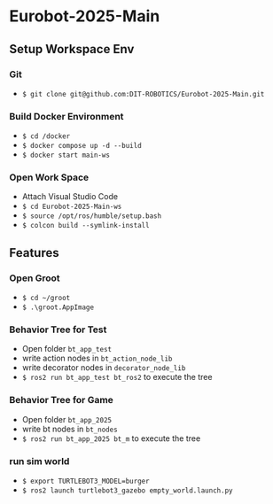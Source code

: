 # Eurobot-2025-Main

## Setup Workspace Env
### Git
- `$ git clone git@github.com:DIT-ROBOTICS/Eurobot-2025-Main.git`
<!-- - `git checkout devel` -->
### Build Docker Environment
- `$ cd /docker`
- `$ docker compose up -d --build`
- `$ docker start main-ws`
### Open Work Space
- Attach Visual Studio Code
- `$ cd Eurobot-2025-Main-ws`
- `$ source /opt/ros/humble/setup.bash`
- `$ colcon build --symlink-install`
<!-- ### Some Other Steps
- `echo "source /home/user/Eurobot-2025-Main-ws/devel/setup.bash" >> ~/.bashrc`
- `echo "source /opt/ros/humble/setup.bash" >> ~/.bashrc`
- `source ~/.bashrc` -->

## Features
### Open Groot
- `$ cd ~/groot`
- `$ .\groot.AppImage`
### Behavior Tree for Test
- Open folder `bt_app_test`
- write action nodes in `bt_action_node_lib`
- write decorator nodes in `decorator_node_lib`
- `$ ros2 run bt_app_test bt_ros2` to execute the tree
### Behavior Tree for Game
- Open folder `bt_app_2025`
- write bt nodes in `bt_nodes`
- `$ ros2 run bt_app_2025 bt_m` to execute the tree
### run sim world
- `$ export TURTLEBOT3_MODEL=burger`
- `$ ros2 launch turtlebot3_gazebo empty_world.launch.py`